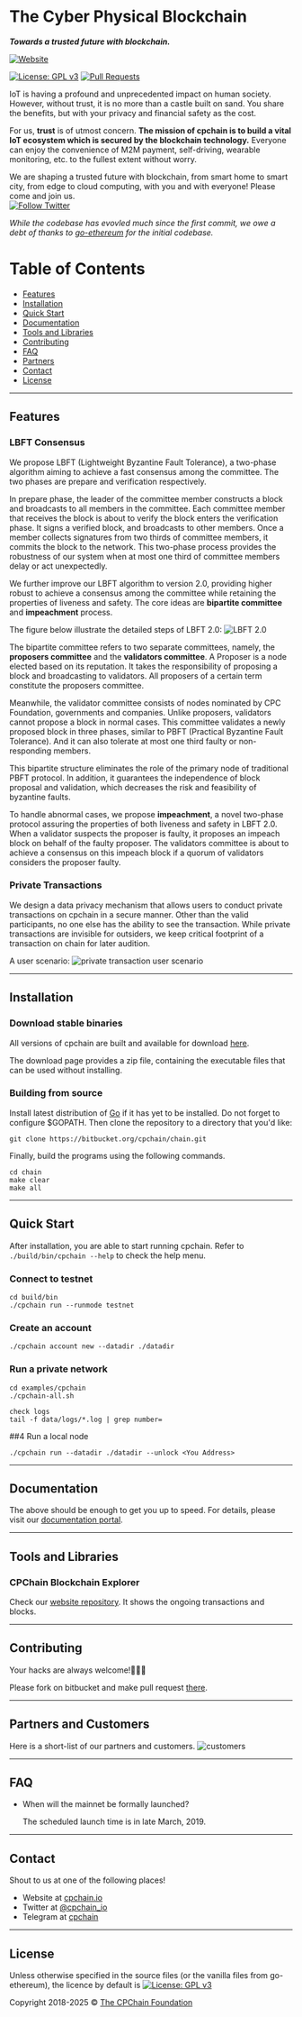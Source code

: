 # The Cyber Physical Blockchain

***Towards a trusted future with blockchain.***

[![Website](https://i.imgur.com/MzU7ovE.png)](https://www.cpchain.io)
 

[![License: GPL v3](https://img.shields.io/badge/License-GPLv3-blue.svg)](https://www.gnu.org/licenses/gpl-3.0)
[![Pull Requests](https://img.shields.io/bitbucket/pr-raw/cpchain/chain.svg)](https://bitbucket.org/cpchain/chain/pull-requests/)

IoT is having a profound and unprecedented impact on human society. However, without trust, it is no
more than a castle built on sand. You share the benefits, but with your privacy and financial safety
as the cost.


For us, **trust** is of utmost concern. **The mission of cpchain is to build a vital IoT ecosystem
which is secured by the blockchain technology.** Everyone can enjoy the convenience of M2M
payment, self-driving, wearable monitoring, etc. to the fullest extent without worry.


We are shaping a trusted future with blockchain, from smart home to smart city, from edge to cloud
computing, with you and with everyone! Please come and join us.  
[![Follow Twitter](https://img.shields.io/twitter/follow/cpchain_io.svg?label=Follow&style=social)](https://twitter.com/intent/follow?screen_name=cpchain_io)


*While the codebase has evovled much since the first commit, we owe a debt of thanks to
[go-ethereum](https://github.com/ethereum/go-ethereum) for the initial codebase.*

# Table of Contents
- [Features](#features)
- [Installation](#installation)
- [Quick Start](#quick-start)
- [Documentation](#documentation)
- [Tools and Libraries](#tools-and-libraries)
- [Contributing](#contributing)
- [FAQ](#faq)
- [Partners](#partners-and-consumers)
- [Contact](#contact)
- [License](#license)


---
## Features
### LBFT Consensus

We propose LBFT (Lightweight Byzantine Fault Tolerance), 
a two-phase algorithm aiming to achieve a fast consensus among the committee.
The two phases are prepare and verification respectively. 


In prepare phase, the leader of the committee member constructs a block and broadcasts to all members in the committee. 
Each committee member that receives the block is about to verify the block enters the verification phase. 
It signs a verified block, and broadcasts to other members. 
Once a member collects signatures from two thirds of committee members, 
it commits the block to the network. 
This two-phase process provides the robustness of our system 
when at most one third of committee members delay or act unexpectedly.


We further improve our LBFT algorithm to version 2.0, providing higher robust 
to achieve a consensus among the committee while retaining the properties of liveness and safety. 
The core ideas are **bipartite committee** and **impeachment** process.

The figure below illustrate the detailed steps of LBFT 2.0: ![LBFT 2.0](https://i.imgur.com/44njmCj.jpg)

The bipartite committee refers to two separate committees, namely, 
the **proposers committee** and the **validators committee**. A Proposer is a node elected 
based on its reputation. It takes the responsibility of proposing a block and broadcasting to validators.
All proposers of a certain term constitute the proposers committee.

Meanwhile, the validator committee consists of nodes nominated by CPC Foundation, governments and companies.
Unlike proposers, validators cannot propose a block in normal cases. 
This committee validates a newly proposed block in three phases, 
similar to PBFT (Practical Byzantine Fault Tolerance). 
And it can also tolerate at most one third faulty or non-responding members. 


This bipartite structure eliminates the role of the primary node of traditional PBFT protocol. 
In addition, it guarantees the independence of block proposal and validation, which decreases 
the risk and feasibility of byzantine faults. 


To handle abnormal cases, we propose **impeachment**, 
a novel two-phase protocol assuring the properties of both liveness and safety in LBFT 2.0. 
When a validator suspects the proposer is faulty, it proposes an impeach
block on behalf of the faulty proposer. The validators committee is about to 
achieve a consensus on this impeach block if a quorum of validators considers 
the proposer faulty. 



### Private Transactions

We design a data privacy mechanism that allows users to conduct private transactions on cpchain in a
secure manner. Other than the valid participants, no one else has the ability to see the
transaction. While private transactions are invisible for outsiders, we keep critical footprint of a
transaction on chain for later audition.

A user scenario:
![private transaction user scenario](https://i.imgur.com/H3L1vJN.png)


---

## Installation

### Download stable binaries

All versions of cpchain are built and available for download [here](https://bitbucket.org/cpchain/chain/downloads/).

The download page provides a zip file, containing the executable files that can be used without installing.

### Building from source

Install latest distribution of [Go](https://golang.org/) if it has yet to be installed. Do not forget to configure $GOPATH. Then clone the repository to a directory that you'd like:

```shell
git clone https://bitbucket.org/cpchain/chain.git
```

Finally, build the programs using the following commands.

```shell
cd chain
make clear
make all
```




---
## Quick Start

After installation, you are able to start running cpchain. 
Refer to `./build/bin/cpchain --help` to check the help menu.

### Connect to testnet
```shell
cd build/bin
./cpchain run --runmode testnet
```

### Create an account
```shell
./cpchain account new --datadir ./datadir
```

### Run a private network
```shell
cd examples/cpchain
./cpchain-all.sh

check logs
tail -f data/logs/*.log | grep number=
```

##4 Run a local node
```shell
./cpchain run --datadir ./datadir --unlock <You Address>
```




    
---
## Documentation
The above should be enough to get you up to speed. For details, please visit our [documentation portal](https://docs.cpchain.io).





---
## Tools and Libraries
### CPChain Blockchain Explorer
Check our [website repository](https://github.com/CPChain/cpchain-website).
It shows the ongoing transactions and blocks.



---
## Contributing
Your hacks are always welcome!🔨🔨🔨

Please fork on bitbucket and make pull request [there](https://bitbucket.org/cpchain/chain/pull-requests/).

---
## Partners and Customers
Here is a short-list of our partners and customers.
![customers](https://i.imgur.com/u2t59HQ.png)

---
## FAQ
- When will the mainnet be formally launched?

  The scheduled launch time is in late March, 2019.


---
## Contact
Shout to us at one of the following places!

- Website at [cpchain.io](https://cpchain.io)
- Twitter at [@cpchain_io](https://twitter.com/cpchain_io)
- Telegram at [cpchain](https://t.me/cpchain)

---
## License
Unless otherwise specified in the source files (or the vanilla files from go-ethereum), the licence by
default is [![License: GPL v3](https://img.shields.io/badge/License-GPLv3-blue.svg)](https://www.gnu.org/licenses/gpl-3.0)

Copyright 2018-2025 © [The CPChain Foundation](https://www.cpchain.io)